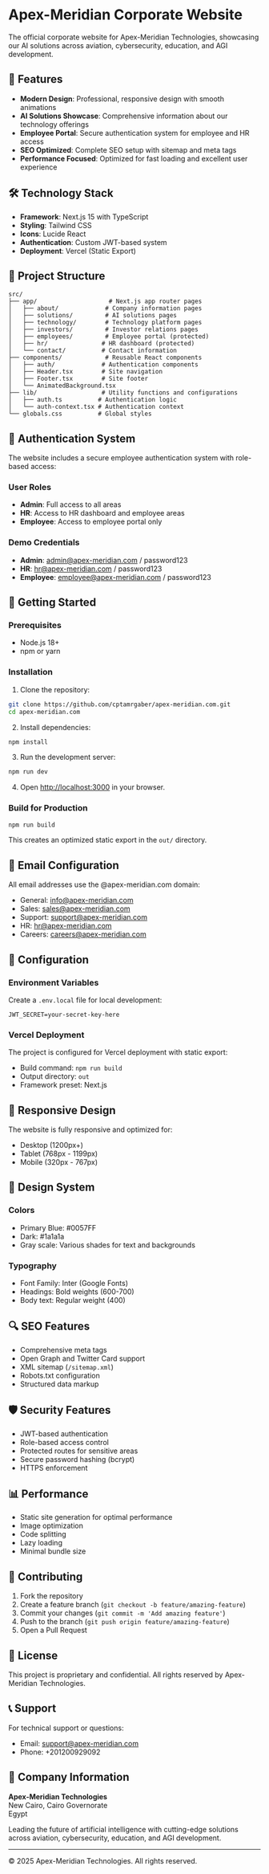 # Apex-Meridian Corporate Website

The official corporate website for Apex-Meridian Technologies, showcasing our AI solutions across aviation, cybersecurity, education, and AGI development.

## 🚀 Features

- **Modern Design**: Professional, responsive design with smooth animations
- **AI Solutions Showcase**: Comprehensive information about our technology offerings
- **Employee Portal**: Secure authentication system for employee and HR access
- **SEO Optimized**: Complete SEO setup with sitemap and meta tags
- **Performance Focused**: Optimized for fast loading and excellent user experience

## 🛠 Technology Stack

- **Framework**: Next.js 15 with TypeScript
- **Styling**: Tailwind CSS
- **Icons**: Lucide React
- **Authentication**: Custom JWT-based system
- **Deployment**: Vercel (Static Export)

## 📁 Project Structure

```
src/
├── app/                    # Next.js app router pages
│   ├── about/             # Company information pages
│   ├── solutions/         # AI solutions pages
│   ├── technology/        # Technology platform pages
│   ├── investors/         # Investor relations pages
│   ├── employees/         # Employee portal (protected)
│   ├── hr/               # HR dashboard (protected)
│   └── contact/          # Contact information
├── components/            # Reusable React components
│   ├── auth/             # Authentication components
│   ├── Header.tsx        # Site navigation
│   ├── Footer.tsx        # Site footer
│   └── AnimatedBackground.tsx
├── lib/                  # Utility functions and configurations
│   ├── auth.ts          # Authentication logic
│   └── auth-context.tsx # Authentication context
└── globals.css          # Global styles
```

## 🔐 Authentication System

The website includes a secure employee authentication system with role-based access:

### User Roles
- **Admin**: Full access to all areas
- **HR**: Access to HR dashboard and employee areas
- **Employee**: Access to employee portal only

### Demo Credentials
- **Admin**: admin@apex-meridian.com / password123
- **HR**: hr@apex-meridian.com / password123
- **Employee**: employee@apex-meridian.com / password123

## 🚀 Getting Started

### Prerequisites
- Node.js 18+ 
- npm or yarn

### Installation

1. Clone the repository:
```bash
git clone https://github.com/cptamrgaber/apex-meridian.com.git
cd apex-meridian.com
```

2. Install dependencies:
```bash
npm install
```

3. Run the development server:
```bash
npm run dev
```

4. Open [http://localhost:3000](http://localhost:3000) in your browser.

### Build for Production

```bash
npm run build
```

This creates an optimized static export in the `out/` directory.

## 📧 Email Configuration

All email addresses use the @apex-meridian.com domain:
- General: info@apex-meridian.com
- Sales: sales@apex-meridian.com
- Support: support@apex-meridian.com
- HR: hr@apex-meridian.com
- Careers: careers@apex-meridian.com

## 🔧 Configuration

### Environment Variables
Create a `.env.local` file for local development:
```
JWT_SECRET=your-secret-key-here
```

### Vercel Deployment
The project is configured for Vercel deployment with static export:
- Build command: `npm run build`
- Output directory: `out`
- Framework preset: Next.js

## 📱 Responsive Design

The website is fully responsive and optimized for:
- Desktop (1200px+)
- Tablet (768px - 1199px)
- Mobile (320px - 767px)

## 🎨 Design System

### Colors
- Primary Blue: #0057FF
- Dark: #1a1a1a
- Gray scale: Various shades for text and backgrounds

### Typography
- Font Family: Inter (Google Fonts)
- Headings: Bold weights (600-700)
- Body text: Regular weight (400)

## 🔍 SEO Features

- Comprehensive meta tags
- Open Graph and Twitter Card support
- XML sitemap (`/sitemap.xml`)
- Robots.txt configuration
- Structured data markup

## 🛡 Security Features

- JWT-based authentication
- Role-based access control
- Protected routes for sensitive areas
- Secure password hashing (bcrypt)
- HTTPS enforcement

## 📊 Performance

- Static site generation for optimal performance
- Image optimization
- Code splitting
- Lazy loading
- Minimal bundle size

## 🤝 Contributing

1. Fork the repository
2. Create a feature branch (`git checkout -b feature/amazing-feature`)
3. Commit your changes (`git commit -m 'Add amazing feature'`)
4. Push to the branch (`git push origin feature/amazing-feature`)
5. Open a Pull Request

## 📄 License

This project is proprietary and confidential. All rights reserved by Apex-Meridian Technologies.

## 📞 Support

For technical support or questions:
- Email: support@apex-meridian.com
- Phone: +201200929092

## 🏢 Company Information

**Apex-Meridian Technologies**  
New Cairo, Cairo Governorate  
Egypt  

Leading the future of artificial intelligence with cutting-edge solutions across aviation, cybersecurity, education, and AGI development.

---

© 2025 Apex-Meridian Technologies. All rights reserved.
